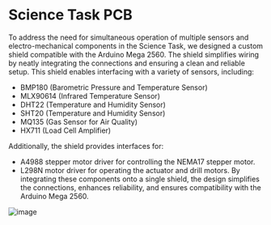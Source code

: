 # Science Task PCB
To address the need for simultaneous operation of multiple sensors and electro-mechanical components in the Science Task, we designed a custom shield compatible with the Arduino Mega 2560. The shield simplifies wiring by neatly integrating the connections and ensuring a clean and reliable setup.
This shield enables interfacing with a variety of sensors, including:
- BMP180 (Barometric Pressure and Temperature Sensor)
- MLX90614 (Infrared Temperature Sensor)
- DHT22 (Temperature and Humidity Sensor)
- SHT20 (Temperature and Humidity Sensor)
- MQ135 (Gas Sensor for Air Quality)
- HX711 (Load Cell Amplifier)

Additionally, the shield provides interfaces for:
- A4988 stepper motor driver for controlling the NEMA17 stepper motor.
- L298N motor driver for operating the actuator and drill motors.
By integrating these components onto a single shield, the design simplifies the connections, enhances reliability, and ensures compatibility with the Arduino Mega 2560.

![image](https://github.com/user-attachments/assets/7a5cdf12-20af-44d9-a175-e186e31d7bfa)
